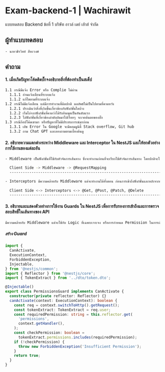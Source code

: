 # Exam-backend-1 | Wachirawit
แบบทดสอบ Backend ข้อที่ 1 บริษัท อาวล์ เดย์ เฮ้าส์ จำกัด

## ผู้ทำแบบทดสอบ
```bash
- นายวชิรวิทย์ สีหะวงษ์
```
## คำถาม
#### 1. เมื่อเกิดปัญหาโค้ดติดบั๊กจงอธิบายสิ่งที่ต้องทำเป็นสเต็ป
```bash
1.1 กรณีมีแจ้ง Error หรือ Complie ไม่ผ่าน
  1.1.1 อ่านแจ้งเตือนที่ระบบแจ้ง
  1.1.2 แก้ไขตามที่ระบบแจ้ง
1.2 กรณีไม่มีแจ้งเตือน แต่มีการทำงานที่ผิดปกติ ผลลัพธ์ไม่เป็นไปตามที่คาดหวัง
  1.2.1 ประเมินว่าสิ่งที่เกิดขึ้นเกี่ยวข้องกับฟังก์ชั่นใดบ้าง
  1.2.2 เริ่มไล่จากฟังก์ชั่นที่คาดว่าได้รับอินพุตเป็นอันดับแรก
  1.2.3 ไล่ฟังก์ชั่นที่เกี่ยวข้องลำดับถัดมาไปเรื่อยๆ จะเจอต้นตอของบั๊ก  
1.3 กรณีก๊อปโค้ดเขามา หรือปัญหาที่ไม่มีประสบการณ์มาก่อน
  1.3.1 เสิช Error ใน Google จะมีคอมมูนิตี้ Stack overflow, Git hub 
  1.3.2 ถาม Chat GPT และลองถามตามเบื้องต้นดู
```
#### 2. อธิบายความแตกต่างระหว่าง Middleware และ Interceptor ใน NestJS และให้ยกตัวอย่างการใช้งานของแต่ละอัน
```bash
- Middleware เป็นฟังก์ชั่นที่ใช้กับตัวจัดการเส้นทาง ซึ่งจะทำงานก่อนที่จะเรียกใช้ตัวจัดการเส้นทาง โดยปกติจะใช้กับพวก Authentication ตรวจสอบ Token จาก Client ก่อนการขอข้อมูล หรือก่อนเข้าถึงการใช้งานฟังก์ชั่นอื่นๆ ใน Application

  Client Side -> Middleware -> @RequestMapping
  ------------------------------------------------------------------------

- Interceptors มีความคล้ายกับ Middleware แต่จะทำงานได้ทั้งตอน ก่อนการเข้าถึงฟังก์ชั่นและหลังจากเสร็จสิ้นการทำงานของฟังก์ชั่น สามารถใช้กับการ Log ค่า Request ต่างๆ หรือปรับแต่งข้อมูลให้พร้อม ก่อนที่จะเข้าถึงฟังก์ชั่น หรือปรับแต่งข้อมูลก่อนส่งให้กลับ Client
  
  Client Side <-> Interceptors <-> @Get, @Post, @Patch, @Delete
  ------------------------------------------------------------------------
```

#### 3. อธิบายและแสดงตัวอย่างการใช้งาน Guards ใน NestJS เพื่อการรับรองการเข้าถึงและการตรวจสอบสิทธิ์ในเส้นทางของ API
```bash
มีความคล้ายกับ Middleware แต่จะใช้กับ Logic ที่เฉพาะเจาะจง หรือการกำหนด Permission ในการเข้าถึงฟังก์ชั่นก่อนที่จะเข้าถึงฟังก์ชั่นนั้น
```
##### สร้าง Guard
```typescript
import {
  CanActivate,
  ExecutionContext,
  ForbiddenException,
  Injectable,
} from '@nestjs/common';
import { Reflector } from '@nestjs/core';
import { TokenExtract } from '../dto/token.dto';

@Injectable()
export class PermissionsGuard implements CanActivate {
  constructor(private reflector: Reflector) {}
  canActivate(context: ExecutionContext): boolean {
    const req = context.switchToHttp().getRequest();
    const tokenExtract: TokenExtract = req.user;
    const requiredPermission: string = this.reflector.get(
      'permissions',
      context.getHandler(),
    );
    const checkPermission: boolean =
      tokenExtract.permissions.includes(requiredPermission);
    if (!checkPermission) {
      throw new ForbiddenException('Insufficient Permission');
    }
    return true;
  }
}

```